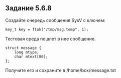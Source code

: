 ## Задание 5.6.8

Создайте очередь сообщения SysV с ключем:

    key_t key = ftok("/tmp/msg.temp", 1);

Тестовая среда пошлет в нее сообщение.

    struct message {
        long mtype;
        char mtext[80];
    };

Получите его и сохраните в /home/box/message.txt

